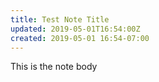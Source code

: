 ```yaml
---
title: Test Note Title
updated: 2019-05-01T16:54:00Z
created: 2019-05-01 16:54-07:00
---
```


This is the note body
